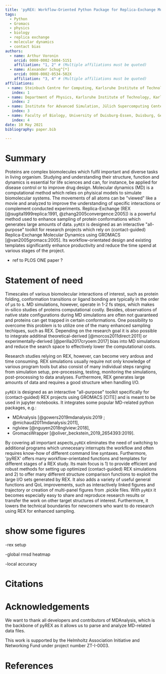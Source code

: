 ```yaml
---
title: 'pyREX: Workflow-Oriented Python Package for Replica-Exchange Molecular Dynamics'
tags:
  - Python
  - Gromacs
  - physics
  - biology
  - replica exchange
  - molecular dynamics
  - contact bias
authors:
  - name: Arthur Voronin
    orcid: 0000-0002-5804-5151
    affiliation: "1, 2" # (Multiple affiliations must be quoted)
  - name: Alexander Schug^[*]
    orcid: 0000-0002-0534-502X
    affiliation: "3, 4" # (Multiple affiliations must be quoted)
affiliations:
 - name: Steinbuch Centre for Computing, Karlsruhe Institute of Technology, Eggenstein-Leopoldshafen, Germany
   index: 1
 - name: Department of Physics, Karlsruhe Institute of Technology, Karlsruhe, Germany
   index: 2
 - name: Institute for Advanced Simulation, Jülich Supercomputing Center, Jülich, Germany
   index: 3
 - name: Faculty of Biology, University of Duisburg-Essen, Duisburg, Germany
   index: 4
date: 10 May 2021
bibliography: paper.bib

---
```


# Summary

Proteins are complex biomolecules which fulfil important and diverse tasks in
living organism. Studying and understanding their structure, function and
dynamics is essential for life sciences and can, for instance, be applied for
disease control or to improve drug design. Molecular dynamics (MD) is a
computational method which relies on phyisical models to simulate biomolecular
systems. The movements of all atoms can be "viewed" like a movie and analyzed to
improve the understanding of specific interactions or complement conducted
experiments. Replica-Exchange (REX [@sugita1999replica:1991,
@zhang2005convergence:2005]) is a powerful method used to enhance sampling of
protein conformations which generates large amounts of data. `pyREX` is designed
as an interactive "all-purpose" toolkit for research projects which rely on
(contact-guided) Replica-Exchange Molecular Dynamics using GROMACS
[@van2005gromacs:2005]. Its workflow-orientated design and existing templates
significantly enhance productivity and reduce the time spend at various stages
of the project.


 - ref to PLOS ONE paper ?

# Statement of need


Timescales of various biomolecular interactions of interest, such as protein
folding, conformation transitions or ligand bonding are typically in the order
of µs to s. MD simulations, however, operate in 1-2 fs steps, which makes
in-silico studies of proteins computational costly. Besides, observations of
native state configurations during MD simulations are often not guaranteed and
proteins can get trapped in certain conformations. One possibility to overcome
this problem is to utilize one of the many enhanced sampling techiques, such as
REX. Depending on the research goal it is also possible to integrate additinal
theoretical-derived [@morcos2011direct:2011] or experimentally-derived
[@perilla2017cryoem:2017] bias into MD simulations and reduce the search space to
effectively lower the computational costs.

Research studies relying on REX, however, can become very ardous and time
consuming. REX simulations usually require not only knowledge of various program
tools but also consist of many individual steps ranging from simulation setup,
pre-processing, testing, monitoring the simulations, post-processing to data
analyses. Furthermore, REX generates large amounts of data and requires a good
structure when handling I/O.

`pyREX` is designed as an interactive "all-purpose" toolkit specifically for
(contact-guided) REX projects using GROMACS [CITE] and is meant to be used in
jupyter notebooks. It integrates some popular MD-related python packages, e.g.:
- MDAnalysis [@gowers2019mdanalysis:2019 ; @michaud2011mdanalysis:2011],
- nglview [@nguyen2018nglview:2018],
- GromacsWrapper [@oliver_beckstein_2019_2654393:2019].

By covering all important aspects,`pyREX` eliminates the need of switching to
additional programs which unnecesary interrupts the workflow and often requires
know-how of different command line syntaxes. Furthermore, 'pyREX' offers many
workflow-orientated functions and templates for different stages of a REX study.
Its main focus is 1) to provide efficient and robust methods for setting up
optimized (contact-guided) REX simulations and 2) to offer many different
structure comparison functions to exploit the large I/O sets generated by REX.
It also adds a variety of useful general functions and QoL improvements, such as
interactively linked figures and trajectory or creation of multi-panel figures
from .pickle files. With `pyREX` it becomes especially easy to share and
reproduce research results or transfer the work on other target structures of
interest. Furthermore, it lowers the technical boundaries for newcomers who want
to do research using REX for enhanced sampling.

# show some figures
-rex setup

-global rmsd heatmap

-local accuracy


# Citations


# Acknowledgements

We want to thank all developers and contributors of MDAnalysis, which is the
backbone of pyREX as it allows us to parse and analyze MD-related data files.


This work is supported by the Helmholtz Association Initiative and Networking
Fund under project number ZT-I-0003.

# References
